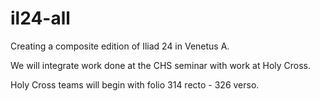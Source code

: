 # il24-all

Creating a composite edition of Iliad 24 in Venetus A.

We will integrate work done at the CHS seminar with work at Holy Cross.

Holy Cross teams will begin with folio 314 recto - 326 verso.
